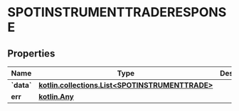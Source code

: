 
# SPOTINSTRUMENTTRADERESPONSE

## Properties
Name | Type | Description | Notes
------------ | ------------- | ------------- | -------------
**&#x60;data&#x60;** | [**kotlin.collections.List&lt;SPOTINSTRUMENTTRADE&gt;**](SPOTINSTRUMENTTRADE.md) |  |  [optional]
**err** | [**kotlin.Any**](.md) |  |  [optional]




